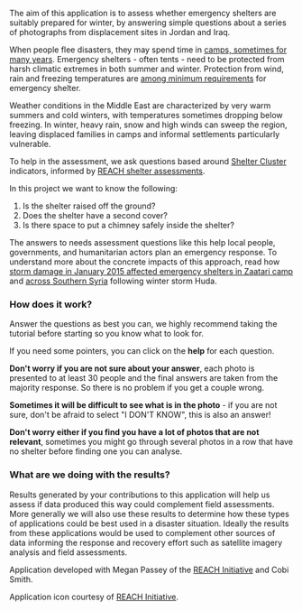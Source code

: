 The aim of this application is to assess whether emergency shelters are suitably prepared for winter, by answering simple questions about a series of photographs from displacement sites in Jordan and Iraq.

When people flee disasters, they may spend time in [camps, sometimes for many years](http://www.prsproject.org/protracted-refugee-situations/). Emergency shelters - often tents - need to be protected from harsh climatic extremes in both summer and winter.
Protection from wind, rain and freezing temperatures are [among minimum requirements](https://www.sheltercluster.org/References/Pages/ShelterSpecifications.aspx) for emergency shelter.

Weather conditions in the Middle East are characterized by very warm summers and cold winters, with temperatures sometimes dropping below freezing. In winter, heavy rain, snow and high winds can sweep the region, leaving displaced families in camps and informal settlements particularly vulnerable.

To help in the assessment, we ask questions based around [Shelter Cluster](https://www.sheltercluster.org) indicators, informed by [REACH shelter assessments](http://www.reach-initiative.org/reach-completes-rapid-assessment-for-shelter-and-cccm-clusters-in-iraq).

In this project we want to know the following:

1. Is the shelter raised off the ground?
2. Does the shelter have a second cover?
3. Is there space to put a chimney safely inside the shelter?

The answers to needs assessment questions like this help local people, governments, and humanitarian actors plan an emergency response.
To understand more about the concrete impacts of this approach, read how [storm damage in January 2015 affected emergency shelters in Zaatari camp](http://www.reach-initiative.org/rapid-mapping-of-storm-damage-in-zaatari-camp-jordan) and [across Southern Syria](http://www.reachresourcecentre.info/system/files/resource-documents/reach_syr_situationoverview_stormhudarapidassessment_0.pdf) following winter storm Huda.


### How does it work?
Answer the questions as best you can, we highly recommend taking the tutorial before starting so you know what to look for.

If you need some pointers, you can click on the **help** for each question.

**Don't worry if you are not sure about your answer**, each photo is presented to at least 30 people and the final answers are taken from the majority response. So there is no problem if you get a couple wrong.

**Sometimes it will be difficult to see what is in the photo** - if you are not sure, don't be afraid to select "I DON'T KNOW", this is also an answer!

**Don't worry either if you find you have a lot of photos that are not relevant**, sometimes you might go through several photos in a row that have no shelter before finding one you can analyse.


### What are we doing with the results?
Results generated by your contributions to this application will help us assess if data produced this way could complement field assessments.
More generally we will also use these results to determine how these types of applications could be best used in a disaster situation. Ideally the results from these applications would be used to complement other sources of data informing the response and recovery effort such as satellite imagery analysis and field assessments.

Application developed with Megan Passey of the [REACH Initiative](http://www.reach-initiative.org/) and Cobi Smith.

Application icon courtesy of [REACH Initiative](http://www.reach-initiative.org/).
